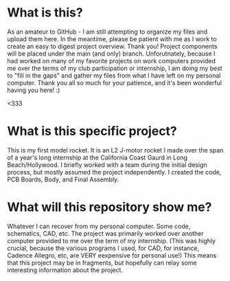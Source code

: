 # What is this? 

As an amateur to GitHub - I am still attempting to organize my files and upload them here.
In the meantime, please be patient with me as I work to create an easy to digest project overview. Thank you! 
Project components will be placed under the main (and only) branch. Unforutnately, because I 
had worked on many of my favorite projects on work computers provided me over the terms of my club participation or 
internship, I am doing my best to "fill in the gaps" and gather my files from what I have left on my personal computer. Thank you all so much for your patience, and it's been wonderful having you here! :) 


<333

# What is this specific project? 

This is my first model rocket. It is an L2 J-motor rocket I made over the span of a year's long internship at the California Coast Gaurd in Long Beach/Hollywood. I briefly worked with a team during the initial design process, but mostly assumed the project independently. I created the code, PCB Boards, Body, and Final Assembly. 


# What will this repository show me? 

Whatever I can recover from my personal computer. Some code, schematics, CAD, etc. The project was primarily worked over another computer provided to me over the term of my internship. (This was highly crucial, because the various programs I used, for CAD, for instance, Cadence Allegro, etc, are VERY eexpensive for personal use!) This means that this project may be in fragments, but hopefully can relay some interesting information about the project. 
